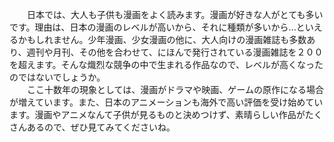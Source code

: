 　　日本では、大人も子供も漫画をよく読みます。漫画が好きな人がとても多いです。理由は、日本の漫画のレベルが高いから、それに種類が多いから...といえるかもしれません。少年漫画、少女漫画の他に、大人向けの漫画雑誌も多数あり、週刊や月刊、その他を合わせて、にほんで発行されている漫画雑誌を２００を超えます。そんな熾烈な競争の中で生まれる作品なので、レベルが高くなったのではないでしょうか。  
　　ここ十数年の現象としては、漫画がドラマや映画、ゲームの原作になる場合が増えています。また、日本のアニメーションも海外で高い評価を受け始めています。漫画やアニメなんて子供が見るものと決めつけず、素晴らしい作品がたくさんあるので、ぜひ見てみてくださいね。